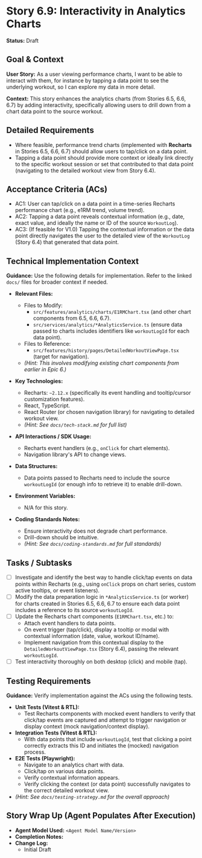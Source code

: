 # Story 6.9: Interactivity in Analytics Charts

**Status:** Draft

## Goal & Context

**User Story:** As a user viewing performance charts, I want to be able to interact with them, for instance by tapping a data point to see the underlying workout, so I can explore my data in more detail.

**Context:** This story enhances the analytics charts (from Stories 6.5, 6.6, 6.7) by adding interactivity, specifically allowing users to drill down from a chart data point to the source workout.

## Detailed Requirements

* Where feasible, performance trend charts (implemented with **Recharts** in Stories 6.5, 6.6, 6.7) should allow users to tap/click on a data point.
* Tapping a data point should provide more context or ideally link directly to the specific workout session or set that contributed to that data point (navigating to the detailed workout view from Story 6.4).

## Acceptance Criteria (ACs)

* AC1: User can tap/click on a data point in a time-series Recharts performance chart (e.g., e1RM trend, volume trend).
* AC2: Tapping a data point reveals contextual information (e.g., date, exact value, and ideally the name or ID of the source `WorkoutLog`).
* AC3: (If feasible for V1.0) Tapping the contextual information or the data point directly navigates the user to the detailed view of the `WorkoutLog` (Story 6.4) that generated that data point.

## Technical Implementation Context

**Guidance:** Use the following details for implementation. Refer to the linked `docs/` files for broader context if needed.

* **Relevant Files:**
  * Files to Modify:
    * `src/features/analytics/charts/E1RMChart.tsx` (and other chart components from 6.5, 6.6, 6.7).
    * `src/services/analytics/*AnalyticsService.ts` (ensure data passed to charts includes identifiers like `workoutLogId` for each data point).
  * Files to Reference:
    * `src/features/history/pages/DetailedWorkoutViewPage.tsx` (target for navigation).
  * _(Hint: This involves modifying existing chart components from earlier in Epic 6.)_

* **Key Technologies:**
  * Recharts: `~2.12.x` (specifically its event handling and tooltip/cursor customization features).
  * React, TypeScript.
  * React Router (or chosen navigation library) for navigating to detailed workout view.
  * _(Hint: See `docs/tech-stack.md` for full list)_

* **API Interactions / SDK Usage:**
  * Recharts event handlers (e.g., `onClick` for chart elements).
  * Navigation library's API to change views.

* **Data Structures:**
  * Data points passed to Recharts need to include the source `workoutLogId` (or enough info to retrieve it) to enable drill-down.

* **Environment Variables:**
  * N/A for this story.

* **Coding Standards Notes:**
  * Ensure interactivity does not degrade chart performance.
  * Drill-down should be intuitive.
  * _(Hint: See `docs/coding-standards.md` for full standards)_

## Tasks / Subtasks

* [ ] Investigate and identify the best way to handle click/tap events on data points within Recharts (e.g., using `onClick` props on chart series, custom active tooltips, or event listeners).
* [ ] Modify the data preparation logic in `*AnalyticsService.ts` (or worker) for charts created in Stories 6.5, 6.6, 6.7 to ensure each data point includes a reference to its source `workoutLogId`.
* [ ] Update the Recharts chart components (`E1RMChart.tsx`, etc.) to:
  * Attach event handlers to data points.
  * On event trigger (tap/click), display a tooltip or modal with contextual information (date, value, workout ID/name).
  * Implement navigation from this contextual display to the `DetailedWorkoutViewPage.tsx` (Story 6.4), passing the relevant `workoutLogId`.
* [ ] Test interactivity thoroughly on both desktop (click) and mobile (tap).

## Testing Requirements

**Guidance:** Verify implementation against the ACs using the following tests.

* **Unit Tests (Vitest & RTL):**
  * Test Recharts components with mocked event handlers to verify that click/tap events are captured and attempt to trigger navigation or display context (mock navigation/context display).
* **Integration Tests (Vitest & RTL):**
  * With data points that include `workoutLogId`, test that clicking a point correctly extracts this ID and initiates the (mocked) navigation process.
* **E2E Tests (Playwright):**
  * Navigate to an analytics chart with data.
  * Click/tap on various data points.
  * Verify contextual information appears.
  * Verify clicking the context (or data point) successfully navigates to the correct detailed workout view.
* _(Hint: See `docs/testing-strategy.md` for the overall approach)_

## Story Wrap Up (Agent Populates After Execution)

* **Agent Model Used:** `<Agent Model Name/Version>`
* **Completion Notes:**
* **Change Log:**
  * Initial Draft
